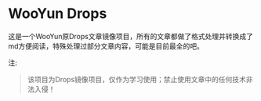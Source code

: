# WooYun Drops

这是一个WooYun原Drops文章镜像项目，所有的文章都做了格式处理并转换成了md方便阅读，特殊处理过部分文章内容，可能是目前最全的吧。

注:

> 该项目为Drops镜像项目，仅作为学习使用；禁止使用文章中的任何技术非法入侵！ 